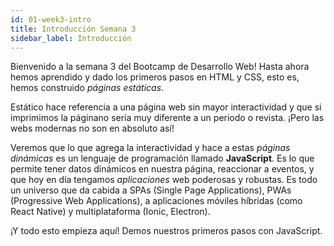 ```yaml
---
id: 01-week3-intro
title: Introducción Semana 3
sidebar_label: Introducción
---
```

Bienvenido a la semana 3 del Bootcamp de Desarrollo Web! Hasta ahora hemos aprendido y dado los primeros pasos en HTML y CSS, esto es, hemos construido *páginas estáticas*.

Estático hace referencia a una página web sin mayor interactividad y que si imprimimos la páginano sería muy diferente a un periodo o revista. ¡Pero las webs modernas no son en absoluto así!

Veremos que lo que agrega la interactividad y hace a estas *páginas dinámicas* es un lenguaje de programación llamado **JavaScript**. Es lo que permite tener datos dinámicos en nuestra página, reaccionar a eventos, y que hoy en día tengamos *aplicaciones* web poderosas y robustas. Es todo un universo que da cabida a SPAs (Single Page Applications), PWAs (Progressive Web Applications), a aplicaciones móviles híbridas (como React Native) y multiplataforma (Ionic, Electron). 

¡Y todo esto empieza aquí! Demos nuestros primeros pasos con JavaScript.